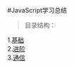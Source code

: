 #JavaScript学习总结
>目录结构：  

1.[基础](https://github.com/dandelion936/studyNotes/blob/master/JavaScript/%E5%9F%BA%E7%A1%80/README.md)  
2.[进阶](https://github.com/dandelion936/studyNotes/blob/master/JavaScript/%E8%BF%9B%E9%98%B6/README.md)  
3.[通信]()